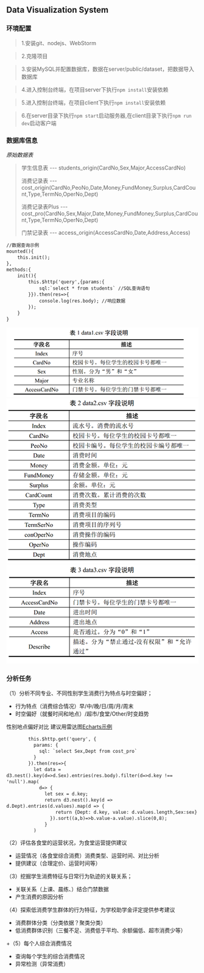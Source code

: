 
## Data Visualization System

### 环境配置

> 1.安装git、nodejs、WebStorm

> 2.克隆项目

> 3.安装MySQL并配置数据库，数据在server/public/dataset，把数据导入数据库

> 4.进入控制台终端，在项目server下执行`npm install`安装依赖

> 5.进入控制台终端，在项目client下执行`npm install`安装依赖

> 6.在server目录下执行`npm start`启动服务器,在client目录下执行`npm run dev`启动客户端
>
### 数据库信息

*原始数据表*
>
> 学生信息表 --- students_origin(CardNo,Sex,Major,AccessCardNo)
>
> 消费记录表 --- cost_origin(CardNo,PeoNo,Date,Money,FundMoney,Surplus,CardCount,Type,TermNo,OperNo,Dept)
>
> 消费记录表Plus --- cost_pro(CardNo,Sex,Major,Date,Money,FundMoney,Surplus,CardCount,Type,TermNo,OperNo,Dept)
>
> 门禁记录表 --- access_origin(AccessCardNo,Date,Address,Access)
>
>
```
//数据查询示例
mounted(){
    this.init();
},
methods:{
    init(){
        this.$http('query',{params:{
            sql:`select * from students` //SQL查询语句
        }}).then(res=>{
            console.log(res.body); //响应数据
        });
    }
}
```
![image_1](client/src/assets/image_1.png)
![image](client/src/assets/image.png)
![image_2](client/src/assets/image_2.png)

### 分析任务
（1）分析不同专业、不同性别学生消费行为特点与时空偏好；
- 行为特点（消费综合情况）早/中/晚/日/周/月/周末
- 时空偏好（就餐时间和地点）/超市/食堂/Other/时变趋势

性别地点偏好对比  建议用雷达图[Echarts示例](https://gallery.echartsjs.com/editor.html?c=xry6q2gGS7)
```
        this.$http.get('query', {
          params: {
            sql: `select Sex,Dept from cost_pro`
          }
        }).then(res=>{
          let data = d3.nest().key(d=>d.Sex).entries(res.body).filter(d=>d.key !== 'null').map(
            d=> {
              let sex = d.key;
              return d3.nest().key(d => d.Dept).entries(d.values).map(d => {
                  return {Dept: d.key, value: d.values.length,Sex:sex}
                }).sort((a,b)=>b.value-a.value).slice(0,8);
              }
          )
```

（2）评估各食堂的运营状况，为食堂运营提供建议
- 运营情况（各食堂综合消费）消费类型、运营时间、对比分析
- 提供建议（合理定价、运营时间等）

（3）挖掘学生消费特征与日常行为轨迹的关联关系；
- 关联关系（上课、晨练、）结合门禁数据
- 产生消费的原因分析

（4）探索低消费学生群体的行为特征，为学校助学金评定提供参考建议
- 消费群体分类（分类依据？聚类分类）
- 低消费群体识别（三餐不足、消费低于平均、余额偏低、超市消费少等）

+（5）每个人综合消费情况
-	查询每个学生的综合消费情况
-	异常检测（异常消费）
